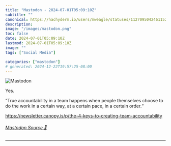 ```yaml
---
title: "Mastodon - 2024-07-01T05:09:10Z"
subtitle: ""
canonical: https://hachyderm.io/users/mweagle/statuses/112709504246115230
description:
image: "/images/mastodon.png"
toc: false
date: 2024-07-01T05:09:10Z
lastmod: 2024-07-01T05:09:10Z
image: ""
tags: ["Social Media"]

categories: ["mastodon"]
# generated: 2024-12-22T19:57:25-08:00
---
```

![Mastodon](/images/mastodon.png)

<p>Yes.</p><p>“True accountability in a team happens when people themselves choose to do the work in a certain way, at a certain pace, in a certain order.“ </p><p><a href="https://newsletter.canopy.is/p/the-4-keys-to-creating-team-accountability" target="_blank" rel="nofollow noopener noreferrer" translate="no"><span class="invisible">https://</span><span class="ellipsis">newsletter.canopy.is/p/the-4-k</span><span class="invisible">eys-to-creating-team-accountability</span></a></p>


###### [Mastodon Source 🐘](https://hachyderm.io/@mweagle/112709504246115230)

___
